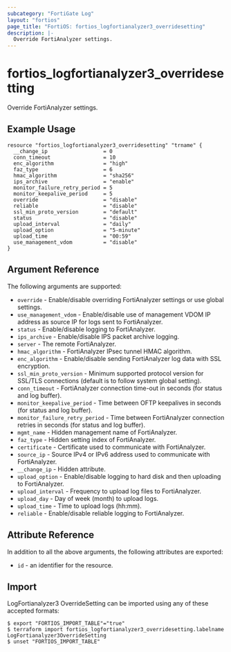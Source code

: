 ```yaml
---
subcategory: "FortiGate Log"
layout: "fortios"
page_title: "FortiOS: fortios_logfortianalyzer3_overridesetting"
description: |-
  Override FortiAnalyzer settings.
---
```


# fortios_logfortianalyzer3_overridesetting
Override FortiAnalyzer settings.

## Example Usage

```hcl
resource "fortios_logfortianalyzer3_overridesetting" "trname" {
  __change_ip                  = 0
  conn_timeout                 = 10
  enc_algorithm                = "high"
  faz_type                     = 6
  hmac_algorithm               = "sha256"
  ips_archive                  = "enable"
  monitor_failure_retry_period = 5
  monitor_keepalive_period     = 5
  override                     = "disable"
  reliable                     = "disable"
  ssl_min_proto_version        = "default"
  status                       = "disable"
  upload_interval              = "daily"
  upload_option                = "5-minute"
  upload_time                  = "00:59"
  use_management_vdom          = "disable"
}
```

## Argument Reference


The following arguments are supported:

* `override` - Enable/disable overriding FortiAnalyzer settings or use global settings.
* `use_management_vdom` - Enable/disable use of management VDOM IP address as source IP for logs sent to FortiAnalyzer.
* `status` - Enable/disable logging to FortiAnalyzer.
* `ips_archive` - Enable/disable IPS packet archive logging.
* `server` - The remote FortiAnalyzer.
* `hmac_algorithm` - FortiAnalyzer IPsec tunnel HMAC algorithm.
* `enc_algorithm` - Enable/disable sending FortiAnalyzer log data with SSL encryption.
* `ssl_min_proto_version` - Minimum supported protocol version for SSL/TLS connections (default is to follow system global setting).
* `conn_timeout` - FortiAnalyzer connection time-out in seconds (for status and log buffer).
* `monitor_keepalive_period` - Time between OFTP keepalives in seconds (for status and log buffer).
* `monitor_failure_retry_period` - Time between FortiAnalyzer connection retries in seconds (for status and log buffer).
* `mgmt_name` - Hidden management name of FortiAnalyzer.
* `faz_type` - Hidden setting index of FortiAnalyzer.
* `certificate` - Certificate used to communicate with FortiAnalyzer.
* `source_ip` - Source IPv4 or IPv6 address used to communicate with FortiAnalyzer.
* `__change_ip` - Hidden attribute.
* `upload_option` - Enable/disable logging to hard disk and then uploading to FortiAnalyzer.
* `upload_interval` - Frequency to upload log files to FortiAnalyzer.
* `upload_day` - Day of week (month) to upload logs.
* `upload_time` - Time to upload logs (hh:mm).
* `reliable` - Enable/disable reliable logging to FortiAnalyzer.


## Attribute Reference

In addition to all the above arguments, the following attributes are exported:
* `id` - an identifier for the resource.

## Import

LogFortianalyzer3 OverrideSetting can be imported using any of these accepted formats:
```
$ export "FORTIOS_IMPORT_TABLE"="true"
$ terraform import fortios_logfortianalyzer3_overridesetting.labelname LogFortianalyzer3OverrideSetting
$ unset "FORTIOS_IMPORT_TABLE"
```
